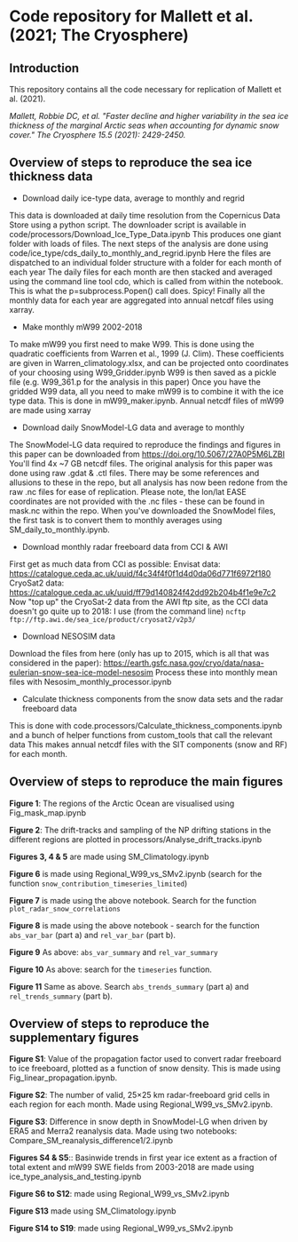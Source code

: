 # Code repository for Mallett et al. (2021; The Cryosphere)

## Introduction

This repository contains all the code necessary for replication of Mallett et al. (2021).

*Mallett, Robbie DC, et al. "Faster decline and higher variability in the sea ice thickness of the marginal Arctic seas when accounting for dynamic snow cover." The Cryosphere 15.5 (2021): 2429-2450.*

## Overview of steps to reproduce the sea ice thickness data

- Download daily ice-type data, average to monthly and regrid

This data is downloaded at daily time resolution from the Copernicus Data Store using a python script. 
The downloader script is available in code/processors/Download_Ice_Type_Data.ipynb
This produces one giant folder with loads of files.
The next steps of the analysis are done using code/ice_type/cds_daily_to_monthly_and_regrid.ipynb
Here the files are dispatched to an individual folder structure with a folder for each month of each year
The daily files for each month are then stacked and averaged using the command line tool cdo, which is called from within the notebook. 
This is what the p=subprocess.Popen() call does. Spicy!
Finally all the monthly data for each year are aggregated into annual netcdf files using xarray. 

- Make monthly mW99 2002-2018

To make mW99 you first need to make W99. This is done using the quadratic coefficients from Warren et al., 1999 (J. Clim).
These coefficients are given in Warren_climatology.xlsx, and can be projected onto coordinates of your choosing using W99_Gridder.ipynb
W99 is then saved as a pickle file (e.g. W99_361.p for the analysis in this paper)
Once you have the gridded W99 data, all you need to make mW99 is to combine it with the ice type data.
This is done in mW99_maker.ipynb. Annual netcdf files of mW99 are made using xarray

- Download daily SnowModel-LG data and average to monthly

The SnowModel-LG data required to reproduce the findings and figures in this paper can be downloaded from https://doi.org/10.5067/27A0P5M6LZBI
You'll find 4x ~7 GB netcdf files. The original analysis for this paper was done using raw .gdat & .ctl files. There may be some references and allusions to these in the repo, but all analysis has now been redone from the raw .nc files for ease of replication.
Please note, the lon/lat EASE coordinates are not provided with the .nc files - these can be found in mask.nc within the repo.
When you've downloaded the SnowModel files, the first task is to convert them to monthly averages using SM_daily_to_monthly.ipynb.

- Download monthly radar freeboard data from CCI & AWI

First get as much data from CCI as possible:
Envisat data: https://catalogue.ceda.ac.uk/uuid/f4c34f4f0f1d4d0da06d771f6972f180
CryoSat2 data: https://catalogue.ceda.ac.uk/uuid/ff79d140824f42dd92b204b4f1e9e7c2
Now "top up" the CryoSat-2 data from the AWI ftp site, as the CCI data doesn't go quite up to 2018:
I use (from the command line) ``` ncftp ftp://ftp.awi.de/sea_ice/product/cryosat2/v2p3/ ```

- Download NESOSIM data

Download the files from here (only has up to 2015, which is all that was considered in the paper):
https://earth.gsfc.nasa.gov/cryo/data/nasa-eulerian-snow-sea-ice-model-nesosim
Process these into monthly mean files with Nesosim_monthly_processor.ipynb

- Calculate thickness components from the snow data sets and the radar freeboard data

This is done with code.processors/Calculate_thickness_components.ipynb and a bunch of helper functions from custom_tools that call the relevant data
This makes annual netcdf files with the SIT components (snow and RF) for each month.

## Overview of steps to reproduce the main figures

**Figure 1**: The regions of the Arctic Ocean are visualised using Fig_mask_map.ipynb

**Figure 2**: The drift-tracks and sampling of the NP drifting stations in the different regions are plotted in processors/Analyse_drift_tracks.ipynb

**Figures 3, 4 & 5** are made using SM_Climatology.ipynb

**Figure 6** is made using Regional_W99_vs_SMv2.ipynb (search for the function ```snow_contribution_timeseries_limited```)

**Figure 7** is made using the above notebook. Search for the function ```plot_radar_snow_correlations```

**Figure 8** is made using the above notebook - search for the function ```abs_var_bar``` (part a) and ```rel_var_bar``` (part b).

**Figure 9** As above: ```abs_var_summary``` and ```rel_var_summary```

**Figure 10** As above: search for the ```timeseries``` function.

**Figure 11** Same as above. Search ```abs_trends_summary``` (part a) and ```rel_trends_summary``` (part b).

## Overview of steps to reproduce the supplementary figures

**Figure S1**: Value of the propagation factor used to convert radar freeboard to ice freeboard, plotted as a function of snow density. This is made using Fig_linear_propagation.ipynb.

**Figure S2**: The number of valid, 25×25 km radar-freeboard grid cells in each region for each month. Made using Regional_W99_vs_SMv2.ipynb.

**Figure S3**: Difference in snow depth in SnowModel-LG when driven by ERA5 and Merra2 reanalysis data. Made using two notebooks: Compare_SM_reanalysis_difference1/2.ipynb

**Figures S4 & S5**:: Basinwide trends in first year ice extent as a fraction of total extent and mW99 SWE fields from 2003-2018 are made using ice_type_analysis_and_testing.ipynb

**Figure S6 to S12**: made using Regional_W99_vs_SMv2.ipynb

**Figure S13** made using SM_Climatology.ipynb

**Figure S14 to S19**: made using Regional_W99_vs_SMv2.ipynb
